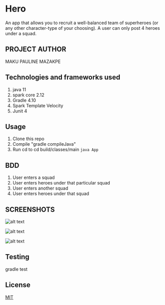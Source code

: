 # Hero
An app that allows you to recruit a well-balanced team of superheroes (or any other character-type of your choosing). A user can only post 4 heroes under a squad.

## PROJECT AUTHOR
MAKU PAULINE MAZAKPE

## Technologies and frameworks used
1. java 11
2. spark core 2.12
3. Gradle 4.10
4. Spark Template Velocity
5. Junit 4

## Usage
1. Clone this repo
2. Compile "gradle compileJava"
3. Run cd to cd build/classes/main `java App`

## BDD
1. User enters a squad
2. User enters heroes under that particular squad
3. User enters another squad
4. User enters heroes under that squad

## SCREENSHOTS

![alt text](./images/encode.png)

![alt text](http://url/to/img.png)

![alt text](http://url/to/img.png)

## Testing

gradle test

## License
[MIT](https://choosealicense.com/licenses/mit/)
